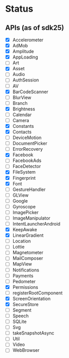 # Status

## APIs (as of sdk25)

* [x] Accelerometer
* [x] AdMob
* [x] Amplitude
* [x] AppLoading
* [ ] Art
* [x] Asset
* [ ] Audio
* [ ] AuthSession
* [ ] AV
* [x] BarCodeScanner
* [ ] BlurView
* [ ] Branch
* [x] Brightness
* [ ] Calendar
* [ ] Camera
* [x] Constants
* [x] Contacts
* [ ] DeviceMotion
* [ ] DocumentPicker
* [ ] ErrorRecovery
* [x] Facebook
* [ ] FacebookAds
* [ ] FaceDetector
* [x] FileSystem
* [x] Fingerprint
* [x] Font
* [ ] GestureHandler
* [ ] GLView
* [ ] Google
* [ ] Gyroscope
* [ ] ImagePicker
* [ ] ImageManipulator
* [ ] IntentLauncherAndroid
* [x] KeepAwake
* [x] LinearGradient
* [ ] Location
* [ ] Lottie
* [ ] Magnetometer
* [ ] MailComposer
* [ ] MapView
* [ ] Notifications
* [ ] Payments
* [ ] Pedometer
* [x] Permissions
* [ ] registerRootComponent
* [x] ScreenOrientation
* [x] SecureStore
* [ ] Segment
* [ ] Speech
* [ ] SQLite
* [ ] Svg
* [ ] takeSnapshotAsync
* [ ] Util
* [ ] Video
* [ ] WebBrowser
